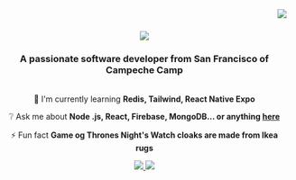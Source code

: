 <img align="right" src="https://visitor-badge.laobi.icu/badge?page_id=salesp07.salesp07" />

<h1 align="center">
  <a href="https://git.io/typing-svg">
    <img src="https://readme-typing-svg.herokuapp.com/?font=Righteous&size=35&center=true&vCenter=true&width=500&height=70&duration=4000&lines=H1+There!+👋;+I'm+Brayan+Chan!;" />
  </a>
</h1>

<h3 align="center">A passionate software developer from San Francisco of Campeche Camp</h3>

<br/>

<div align="center"
  🔭 I'm currently working on **a chat app**

  🌱 I'm currently learning **Redis, Tailwind, React Native Expo**

  ❔ Ask me about **Node .js, React, Firebase, MongoDB... or anything [here](#)**

  ⚡ Fun fact **Game og Thrones Night's Watch cloaks are made from Ikea rugs**
</div>

<div align="center">
  <a href="mailto:al071392@uacam.mx">
    <img src="https://img.shields.io/badge/Gmail-333333?style=for-the-badge&logo=gmail&logoColor=red" target="_blank" />
  </a>
  <a href="https://in.linkedin.com/in/in/brayan-chan-6466b0259/" target="_blank">
    <img src="https://img.shields.io/badge/LinkedIn-0077B5?style=for-the-badge&logo=linkedin&logoColor=white" target="_blanck" />
  </a>
</div>
